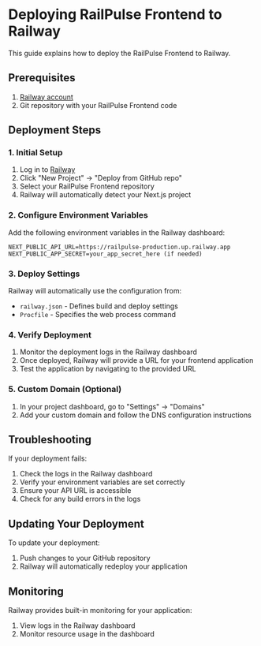 # Deploying RailPulse Frontend to Railway

This guide explains how to deploy the RailPulse Frontend to Railway.

## Prerequisites

1. [Railway account](https://railway.app/)
2. Git repository with your RailPulse Frontend code

## Deployment Steps

### 1. Initial Setup

1. Log in to [Railway](https://railway.app/)
2. Click "New Project" → "Deploy from GitHub repo"
3. Select your RailPulse Frontend repository
4. Railway will automatically detect your Next.js project

### 2. Configure Environment Variables

Add the following environment variables in the Railway dashboard:

```
NEXT_PUBLIC_API_URL=https://railpulse-production.up.railway.app
NEXT_PUBLIC_APP_SECRET=your_app_secret_here (if needed)
```

### 3. Deploy Settings

Railway will automatically use the configuration from:
- `railway.json` - Defines build and deploy settings
- `Procfile` - Specifies the web process command

### 4. Verify Deployment

1. Monitor the deployment logs in the Railway dashboard
2. Once deployed, Railway will provide a URL for your frontend application
3. Test the application by navigating to the provided URL

### 5. Custom Domain (Optional)

1. In your project dashboard, go to "Settings" → "Domains"
2. Add your custom domain and follow the DNS configuration instructions

## Troubleshooting

If your deployment fails:

1. Check the logs in the Railway dashboard
2. Verify your environment variables are set correctly
3. Ensure your API URL is accessible
4. Check for any build errors in the logs

## Updating Your Deployment

To update your deployment:

1. Push changes to your GitHub repository
2. Railway will automatically redeploy your application

## Monitoring

Railway provides built-in monitoring for your application:

1. View logs in the Railway dashboard
2. Monitor resource usage in the dashboard

